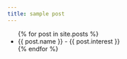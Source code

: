 ```yaml
---
title: sample post
---
```


<ul>
{% for post in site.posts %}
  <li>
      {{ post.name }} - {{ post.interest }}
  </li>
{% endfor %}
</ul>